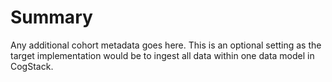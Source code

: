# Summary 

Any additional cohort metadata goes here.
This is an optional setting as the target implementation would be to ingest all data within one data model in CogStack. 